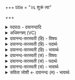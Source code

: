 +++
title = "२६ शुक्रं त्वा"

+++
<details><summary>पदपाठः - दयानन्दादि</summary>

शु॒क्रम्। त्वा॒। शु॒क्रेण॑। क्री॒णा॒मि॒। च॒न्द्रम्। च॒न्द्रेण॑। अ॒मृत॑म्। अ॒मृते॑न। स॒ग्मे। ते॒। गोः। अ॒स्मे इत्य॒स्मे। ते॒। च॒न्द्राणि॑। तप॑सः। त॒नूः। अ॒सि॒। प्र॒जाप॑ते॒रिति॑ प्र॒जाऽप॑तेः। वर्णः॑। प॒र॒मेण॑। प॒शुना॑। क्री॒य॒से॒। स॒ह॒स्र॒पो॒षमिति॑ सहस्रऽपो॒षम्। पु॒षे॒य॒म्। २६।
</details>

<details><summary>अधिमन्त्रम् (VC)</summary>

- यज्ञो देवता
- वत्स ऋषिः
- भुरिग् ब्राह्मी पङ्क्तिः
- पञ्चमः
</details>

<details><summary>दयानन्द-सरस्वती (हि) - विषयः</summary>

मनुष्यों को क्या-क्या साधन करके यज्ञ को सिद्ध करना चाहिये, इस विषय का उपदेश अगले मन्त्र में किया है ॥
</details>

<details><summary>दयानन्द-सरस्वती (हि) - पदार्थः</summary>

पदार्थान्वयभाषाः -  जैसे (सग्मे) पृथिवी के साथ वर्त्तमान यज्ञ में (तपसः) प्रतापयुक्त अग्नि वा तपस्वी अर्थात् धर्मात्मा विद्वान् का (तनूः) शरीर (असि) है, उसको शिल्पविद्या वा सत्योपदेश की सिद्धि के अर्थ (पशुना) विक्रय किये हुए गौ आदि पशुओं करके धन आदि सामग्री से ग्रहण करके (प्रजापतेः) प्रजा के पालनहेतु सूर्य्य का (वर्णः) स्वीकार करने योग्य तेज (क्रीयसे) क्रय होता है, उस (सहस्रपोषम्) असंख्यात पुष्टि को प्राप्त होके मैं (पुषेयम्) पुष्ट होऊँ। हे विद्वन् मनुष्य ! जो (ते) आपको (गोः) पृथिवी के राज्य के सकाश से (चन्द्राणि) सुवर्ण आदि धातु प्राप्त हैं, वे (अस्मे) हम लोगों के लिये भी हों, जैसे मैं (परमेण) उत्तम (शुक्रेण) शुद्ध भाव से (शुक्रम्) शुद्धिकारक यज्ञ (चन्द्रेण) सुवर्ण से (चन्द्रम्) सुवर्ण और (अमृतेन) नाशरहित विज्ञान से (अमृतम्) मोक्षसुख को (क्रीणामि) ग्रहण करता हूँ, वैसे तू भी (त्वा) उसको ग्रहण कर ॥२६॥
</details>

<details><summary>दयानन्द-सरस्वती (हि) - भावार्थः</summary>

भावार्थभाषाः -  मनुष्यों को योग्य है कि शरीर, मन, वाणी और धन से परमेश्वर की उपासना आदि लक्षणयुक्त यज्ञ का निरन्तर अनुष्ठान करके असंख्यात अतुल पुष्टि को प्राप्त करें ॥२६॥
</details>

<details><summary>दयानन्द-सरस्वती (सं) - विषयः</summary>

मनुष्यैः किं कृत्वा यज्ञः साधनीय इत्युपदिश्यते ॥
</details>

<details><summary>दयानन्द-सरस्वती (सं) - पदार्थः</summary>

पदार्थान्वयभाषाः -  अहं सग्मे या तपसस्तनूर(स्य)स्ति, यः पशुना प्रजापतेर्वर्णः क्रीयसे क्रीयते, तं सहस्रपोषं पुषेयम्। हे विद्वन् ! यानि ते तव यस्या गोः सकाशाच्चन्द्राण्युत्पन्नानि सन्ति, तान्यस्मे अस्मभ्यमपि सन्तु। अहं परमेण शुक्रेण यं शुक्रं यज्ञं चन्द्रेण चन्द्रममृतेनामृतं च क्रीणामि, त्वा तं त्वमपि क्रीणीहि ॥२६॥
</details>

<details><summary>दयानन्द-सरस्वती (सं) - भावार्थः</summary>

भावार्थभाषाः -  मनुष्यैः शरीरमनोवाग्धनेन परमेश्वरोपासनादिलक्षणं यज्ञं सततमनुष्ठायासंख्याताऽतुला पुष्टिः प्राप्तव्या ॥२६॥
</details>

<details><summary>सविता जोशी ← दयानन्दः (म) - भावार्थः</summary>

भावार्थभाषाः -  माणसांनी शरीर, मन, वाणी व धन यांनी अत्यंत परमेश्वराची उपासना इत्यादी लक्षणांनी युक्त असलेल्या यज्ञाचे अनुष्ठान करावे व सामर्थ्यवान व्हावे.
</details>